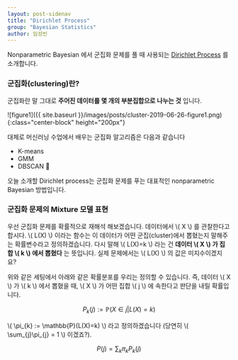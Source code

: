 ```yaml
---
layout: post-sidenav
title: "Dirichlet Process"
group: "Bayesian Statistics"
author: 임성빈
---
```


Nonparametric Bayesian 에서 군집화 문제를 풀 때 사용되는 [Dirichlet Process](https://en.wikipedia.org/wiki/Dirichlet_process) 를 소개합니다.

### 군집화(clustering)란?

군집화란 말 그대로 **주어진 데이터를 몇 개의 부분집합으로 나누는 것** 입니다.

![figure1]({{ site.baseurl }}/images/posts/cluster-2019-06-26-figure1.png){:class="center-block" height="200px"}

대체로 머신러닝 수업에서 배우는 군집화 알고리즘은 다음과 같습니다

- K-means
- GMM
- DBSCAN 

오늘 소개할 Dirichlet process는 군집화 문제를 푸는 대표적인 nonparametric Bayesian 방법입니다.

### 군집화 문제의 Mixture 모델 표현

우선 군집화 문제를 확률적으로 재해석 해보겠습니다. 데이터에서 \\( X \\) 를 관찰한다고 합시다. \\( L(X) \\) 이라는 함수는 이 데이터가 어떤 군집(cluster)에서 뽑혔는지 말해주는 확률변수라고 정의하겠습니다. 다시 말해 \\( L(X)=k \\) 라는 건 **데이터 \\( X \\) 가 집합 \\( k \\) 에서 뽑혔다** 는 뜻입니다. 실제 문제에서는 \\( L(X) \\) 의 값은 미지수이겠지요?

위와 같은 세팅에서 아래와 같은 확률분포를 우리는 정의할 수 있습니다. 즉, 데이터 \\( X \\) 가 \\( k \\) 에서 뽑혔을 때, \\( X \\) 가 어떤 집합 \\( j \\) 에 속한다고 판단을 내릴 확률입니다.

$$
P_{k}(j) := \mathbb{P}(X \in j | L(X)=k)
$$

\\( \pi_{k} := \mathbb{P}(L(X)=k) \\) 라고 정의하겠습니다 (당연히 \\( \sum_{j}\pi_{j} = 1 \\) 이겠죠?).

$$
P(j) = \sum_{k}\pi_{k}P_{k}(j)
$$
